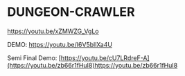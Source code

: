 # DUNGEON-CRAWLER

https://youtu.be/xZMWZG_VgLo



DEMO: https://youtu.be/I6V5bllXa4U

Semi Final Demo: [https://youtu.be/cU7LRdreF-A](https://youtu.be/zb66r1fHuI8)https://youtu.be/zb66r1fHuI8

